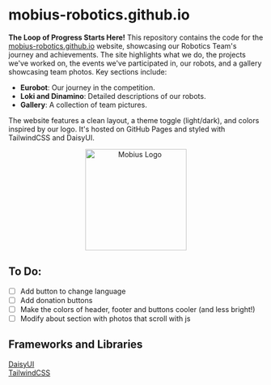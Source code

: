 # mobius-robotics.github.io

**The Loop of Progress Starts Here!** This repository contains the code for the [mobius-robotics.github.io](https://mobius-robotics.github.io/) website, showcasing our Robotics Team's journey and achievements. The site highlights what we do, the projects we've worked on, the events we've participated in, our robots, and a gallery showcasing team photos. Key sections include: 
 
- **Eurobot**: Our journey in the competition.  
- **Loki and Dinamino**: Detailed descriptions of our robots.  
- **Gallery**: A collection of team pictures.  

The website features a clean layout, a theme toggle (light/dark), and colors inspired by our logo. It's hosted on GitHub Pages and styled with TailwindCSS and DaisyUI.

<p align="center">
  <a href="https://learn.unity.com/pathway/junior-programmer" target="_blank">
    <img src="https://github.com/Mobius-Robotics/mobius-robotics.github.io/blob/new/src/images/logo.png" alt="Mobius Logo" style="width:200px;height:auto;">
  </a>
</p>

## To Do:
- [ ] Add button to change language
- [ ] Add donation buttons
- [ ] Make the colors of header, footer and buttons cooler (and less bright!)
- [ ] Modify about section with photos that scroll with js

## Frameworks and Libraries
[DaisyUI](https://daisyui.com/)  
[TailwindCSS](https://tailwindcss.com/)
